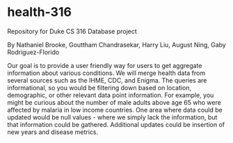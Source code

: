 # health-316
Repository for Duke CS 316 Database project

By Nathaniel Brooke, Gouttham Chandrasekar, Harry Liu, August Ning, Gaby Rodriguez-Florido

Our goal is to provide a user friendly way for users to get aggregate information about various conditions. We will merge health data from several sources such as the IHME, CDC, and Enigma. The queries are informational, so you would be filtering down based on location, demographic, or other relevant data point information. For example, you might be curious about the number of male adults above age 65 who were affected by malaria in low income countries. One area where data could be updated would be null values - where we simply lack the information, but that information could be gathered. Additional updates could be insertion of new years and disease metrics.